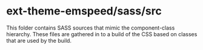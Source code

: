 # ext-theme-emspeed/sass/src

This folder contains SASS sources that mimic the component-class hierarchy. These files
are gathered in to a build of the CSS based on classes that are used by the build.
